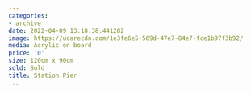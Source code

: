 ```yaml
---
categories:
- archive
date: 2022-04-09 13:18:38.441282
image: https://ucarecdn.com/1e3fe6e5-569d-47e7-84e7-fce1b97f3b92/
media: Acrylic on board
price: '0'
size: 120cm x 90cm
sold: Sold
title: Station Pier
...
```

